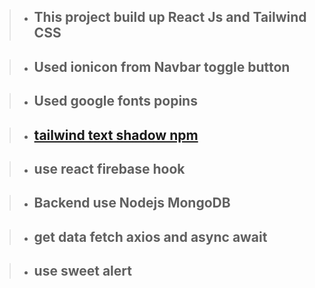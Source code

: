 <!-- > - ## Logika Warehouse [Live Link](https://logika-warehouse.web.app/) -->

> - ## This project build up React Js and Tailwind CSS

> - ## Used ionicon from Navbar toggle button

> - ## Used google fonts popins

> - ## [tailwind text shadow npm](https://www.npmjs.com/package/tailwindcss-textshadow)

> - ## use react firebase hook

> - ## Backend use Nodejs MongoDB

> - ## get data fetch axios and async await

> - ## use sweet alert
